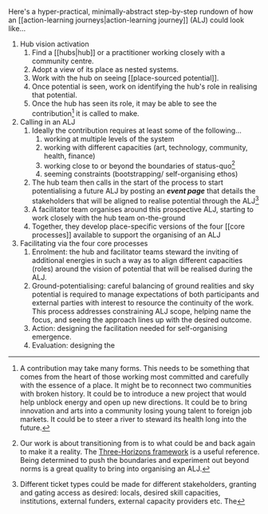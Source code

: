 Here's a hyper-practical, minimally-abstract step-by-step rundown of how an [[action-learning journeys|action-learning journey]] (ALJ) could look like...

1. Hub vision activation
	1. Find a [[hubs|hub]] or a practitioner working closely with a community centre.
	2. Adopt a view of its place as nested systems.
	3. Work with the hub on seeing [[place-sourced potential]].
	4. Once potential is seen, work on identifying the hub's role in realising that potential.
	5. Once the hub has seen its role, it may be able to see the contribution[^1] it is called to make.
2. Calling in an ALJ
	1. Ideally the contribution requires at least some of the following...
		1. working at multiple levels of the system
		2. working with different capacities (art, technology, community, health, finance)
		3. working close to or beyond the boundaries of status-quo[^2]
		4. seeming constraints (bootstrapping/ self-organising ethos)
	2. The hub team then calls in the start of the process to start potentialising a future ALJ by posting an ***event page*** that details the stakeholders that will be aligned to realise potential through the ALJ[^3]
	3. A facilitator team organises around this prospective ALJ, starting to work closely with the hub team on-the-ground
	4. Together, they develop place-specific versions of the four [[core processes]] available to support the organising of an ALJ
3. Facilitating via the four core processes
	1. Enrolment: the hub and facilitator teams steward the inviting of additional energies in such a way as to align different capacities (roles) around the vision of potential that will be realised during the ALJ.
	2. Ground-potentialising: careful balancing of ground realities and sky potential is required to manage expectations of both participants and external parties with interest to resource the continuity of the work. This process addresses constraining ALJ scope, helping name the focus, and seeing the approach lines up with the desired outcome.
	3. Action: designing the facilitation needed for self-organising emergence.
	4. Evaluation: designing the 

[^1]: A contribution may take many forms. This needs to be something that comes from the heart of those working most committed and carefully with the essence of a place. It might be to reconnect two communities with broken history. It could be to introduce a new project that would help unblock energy and open up new directions. It could be to bring innovation and arts into a community losing young talent to foreign job markets. It could be to steer a river to steward its health long into the future. 

[^2]: Our work is about transitioning from is to what could be and back again to make it a reality. The [Three-Horizons framework](https://www.h3uni.org/foundational-insights/seeing-and-thinking-in-three-horizons/) is a useful reference. Being determined to push the boundaries and experiment out beyond norms is a great quality to bring into organising an ALJ.

[^3]: Different ticket types could be made for different stakeholders, granting and gating access as desired: locals, desired skill capacities, institutions, external funders, external capacity providers etc. The 
